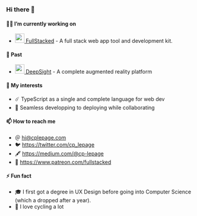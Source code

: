 ### Hi there 👋

#### 👨‍💻 I’m currently working on 

- <a href="https://github.com/CPLepage/fullstacked">
  <img src="https://fullstacked.org/favicon.png" height="25" />
  FullStacked</a> - A full stack web app tool and development kit.

#### 📜 Past

- <a href="https://www.deepsight.ca/">
  <img src="https://www.deepsight.ca/menu-cropped-favicon-150x150.png" height="25" />
  DeepSight</a> - A complete augmented reality platform

#### 🤔 My interests

- ☄️ TypeScript as a single and complete language for web dev
- 🚀 Seamless developping to deploying while collaborating

#### 📫 How to reach me

- ＠ hi@cplepage.com
- 🐦 https://twitter.com/cp_lepage
- 🖋 https://medium.com/@cp-lepage
- 🤝 https://www.patreon.com/fullstacked

#### ⚡ Fun fact

- 🎓 I first got a degree in UX Design before going into Computer Science (which a dropped after a year).
- 🚴 I love cycling a lot
